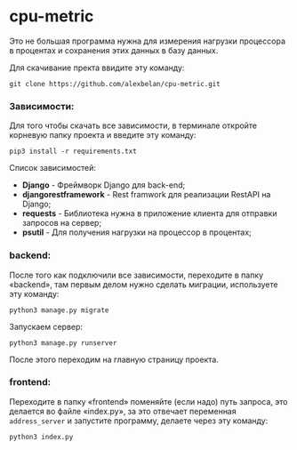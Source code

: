 # cpu-metric

Это не большая программа нужна для измерения нагрузки процессора в процентах и сохранения этих данных в базу данных.

Для скачивание пректа ввидите эту команду:

```ph
git clone https://github.com/alexbelan/cpu-metric.git
```

### Зависимости:

Для того чтобы скачать все зависимости, в терминале откройте корневую папку проекта и введите эту команду:

```ph
pip3 install -r requirements.txt
```

Список зависимостей:

- **Django** - Фреймворк Django для back-end;
- **djangorestframework** - Rest framwork для реализации RestAPI на Django;
- **requests** - Библиотека нужна в приложение клиента для отправки запросов на сервер;
- **psutil** - Для получения нагрузки на процессор в процентах;

### backend:

После того как подключили все зависимости, переходите в папку «backend», там первым делом нужно сделать миграции, используете эту команду:

```ph
python3 manage.py migrate
```

Запускаем сервер:

```ph
python3 manage.py runserver
```

После этого переходим на главную страницу проекта.

### frontend:

Переходите в папку «frontend» поменяйте (если надо) путь запроса, это делается во файле «index.py», за это отвечает переменная ```address_server``` и запустите программу, делаете через эту команду:

```ph
python3 index.py
```
